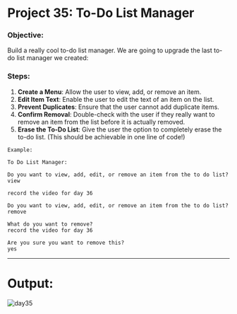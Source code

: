 # Project 35: To-Do List Manager

### Objective:
Build a really cool to-do list manager. We are going to upgrade the last to-do list manager we created:

### Steps:
1. **Create a Menu**: Allow the user to view, add, or remove an item.
2. **Edit Item Text**: Enable the user to edit the text of an item on the list.
3. **Prevent Duplicates**: Ensure that the user cannot add duplicate items.
4. **Confirm Removal**: Double-check with the user if they really want to remove an item from the list before it is actually removed.
5. **Erase the To-Do List**: Give the user the option to completely erase the to-do list. (This should be achievable in one line of code!)

```plaintext
Example:

To Do List Manager:

Do you want to view, add, edit, or remove an item from the to do list?
view

record the video for day 36

Do you want to view, add, edit, or remove an item from the to do list?
remove

What do you want to remove?
record the video for day 36

Are you sure you want to remove this?
yes
```
---

# Output:
![day35](https://github.com/user-attachments/assets/800aa9ec-4678-44d7-a09f-14c398dd5582)

